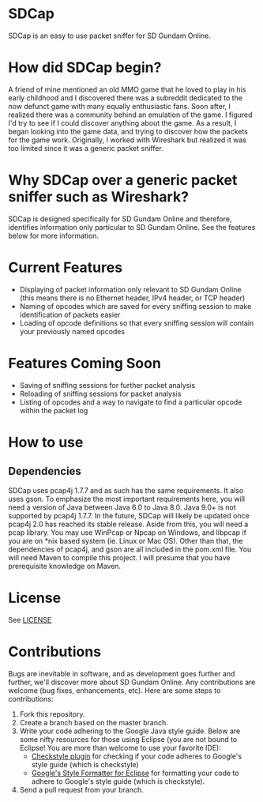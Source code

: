 # SDCap
SDCap is an easy to use packet sniffer for SD Gundam Online.

# How did SDCap begin?
A friend of mine mentioned an old MMO game that he loved to play in his early childhood and I discovered there was a subreddit dedicated to
the now defunct game with many equally enthusiastic fans. Soon after, I realized there was a community behind an emulation of the game. I figured I'd try to see if I could discover anything about the game. As a result, I began looking into the game data, and trying to discover how the packets for the game work. Originally, I worked with Wireshark but realized it was too limited since it was a generic packet sniffer.

# Why SDCap over a generic packet sniffer such as Wireshark?
SDCap is designed specifically for SD Gundam Online and therefore, identifies information only particular to SD Gundam Online. See the features below for more information.

# Current Features
- Displaying of packet information only relevant to SD Gundam Online (this means there is no Ethernet header, IPv4 header, or TCP header)
- Naming of opcodes which are saved for every sniffing session to make identification of packets easier
- Loading of opcode definitions so that every sniffing session will contain your previously named opcodes

# Features Coming Soon
- Saving of sniffing sessions for further packet analysis
- Reloading of sniffing sessions for packet analysis
- Listing of opcodes and a way to navigate to find a particular opcode within the packet log

# How to use
## Dependencies
SDCap uses pcap4j 1.7.7 and as such has the same requirements. It also uses gson. To emphasize the most important requirements here, you will need a version of Java between Java 6.0 to Java 8.0. Java 9.0+ is not supported by pcap4j 1.7.7. In the future, SDCap will likely be updated once pcap4j 2.0 has reached its stable release.
Aside from this, you will need a pcap library. You may use WinPcap or Npcap on Windows, and libpcap if you are on *nix based system (ie. Linux or Mac OS). Other than that, the dependencies of pcap4j, and gson are all included in the pom.xml file. You will need Maven to compile this project. I will presume that you have prerequisite knowledge on Maven.

# License
See [LICENSE](https://github.com/brilam/SDCap/blob/master/LICENSE)

# Contributions
Bugs are inevitable in software, and as development goes further and further, we'll discover more about SD Gundam Online. Any contributions are welcome (bug fixes, enhancements, etc). Here are some steps to contributions:
1) Fork this repository.
2) Create a branch based on the master branch.
3) Write your code adhering to the Google Java style guide. Below are some nifty resources for those using Eclipse (you are not bound to Eclipse! You are more than welcome to use your favorite IDE):
   - [Checkstyle plugin](https://checkstyle.org/eclipse-cs/#!/) for checking if your code adheres to Google's style guide (which is checkstyle)
   - [Google's Style Formatter for Eclipse](https://github.com/google/styleguide/blob/gh-pages/eclipse-java-google-style.xml) for formatting your code to adhere to Google's style guide (which is checkstyle).
4) Send a pull request from your branch.
